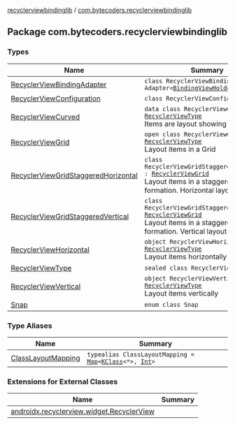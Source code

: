 [recyclerviewbindinglib](../index.md) / [com.bytecoders.recyclerviewbindinglib](./index.md)

## Package com.bytecoders.recyclerviewbindinglib

### Types

| Name | Summary |
|---|---|
| [RecyclerViewBindingAdapter](-recycler-view-binding-adapter/index.md) | `class RecyclerViewBindingAdapter : Adapter<`[`BindingViewHolder`](../com.bytecoders.recyclerviewbindinglib.viewholder/-binding-view-holder/index.md)`>` |
| [RecyclerViewConfiguration](-recycler-view-configuration/index.md) | `class RecyclerViewConfiguration` |
| [RecyclerViewCurved](-recycler-view-curved/index.md) | `data class RecyclerViewCurved : `[`RecyclerViewType`](-recycler-view-type.md)<br>Items are layout showing an Arc |
| [RecyclerViewGrid](-recycler-view-grid/index.md) | `open class RecyclerViewGrid : `[`RecyclerViewType`](-recycler-view-type.md)<br>Layout items in a Grid |
| [RecyclerViewGridStaggeredHorizontal](-recycler-view-grid-staggered-horizontal/index.md) | `class RecyclerViewGridStaggeredHorizontal : `[`RecyclerViewGrid`](-recycler-view-grid/index.md)<br>Layout items in a staggered grid formation. Horizontal layout |
| [RecyclerViewGridStaggeredVertical](-recycler-view-grid-staggered-vertical/index.md) | `class RecyclerViewGridStaggeredVertical : `[`RecyclerViewGrid`](-recycler-view-grid/index.md)<br>Layout items in a staggered grid formation. Vertical layout |
| [RecyclerViewHorizontal](-recycler-view-horizontal.md) | `object RecyclerViewHorizontal : `[`RecyclerViewType`](-recycler-view-type.md)<br>Layout items horizontally |
| [RecyclerViewType](-recycler-view-type.md) | `sealed class RecyclerViewType` |
| [RecyclerViewVertical](-recycler-view-vertical.md) | `object RecyclerViewVertical : `[`RecyclerViewType`](-recycler-view-type.md)<br>Layout items vertically |
| [Snap](-snap/index.md) | `enum class Snap` |

### Type Aliases

| Name | Summary |
|---|---|
| [ClassLayoutMapping](-class-layout-mapping.md) | `typealias ClassLayoutMapping = `[`Map`](https://kotlinlang.org/api/latest/jvm/stdlib/kotlin.collections/-map/index.html)`<`[`KClass`](https://kotlinlang.org/api/latest/jvm/stdlib/kotlin.reflect/-k-class/index.html)`<*>, `[`Int`](https://kotlinlang.org/api/latest/jvm/stdlib/kotlin/-int/index.html)`>` |

### Extensions for External Classes

| Name | Summary |
|---|---|
| [androidx.recyclerview.widget.RecyclerView](androidx.recyclerview.widget.-recycler-view/index.md) |  |
